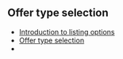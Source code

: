 ## Offer type selection

* [Introduction to listing options](https://docs.microsoft.com/azure/marketplace/determine-your-listing-type)
* [Offer type selection](#No-content-for-this-topic)
* 
